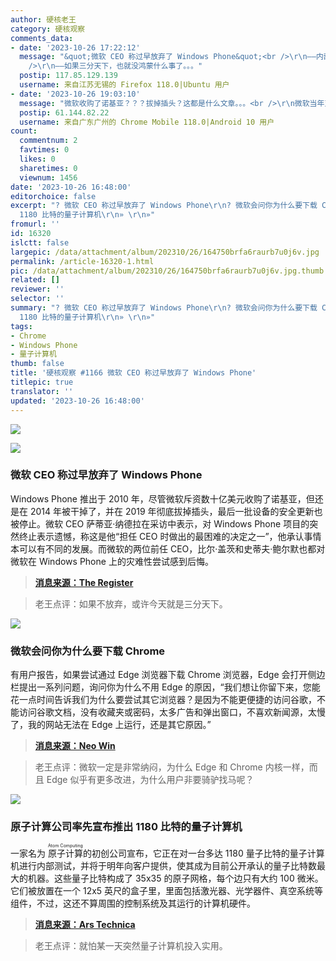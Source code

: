 ```yaml
---
author: 硬核老王
category: 硬核观察
comments_data:
- date: '2023-10-26 17:22:12'
  message: "&quot;微软 CEO 称过早放弃了 Windows Phone&quot;<br />\r\n——内部斗争导致的这个结果，公司利益算个鸟，把对手搞下来才是正途。<br
    />\r\n——如果三分天下，也就没鸿蒙什么事了。。。"
  postip: 117.85.129.139
  username: 来自江苏无锡的 Firefox 118.0|Ubuntu 用户
- date: '2023-10-26 19:03:10'
  message: "微软收购了诺基亚？？？拔掉插头？这都是什么文章。。。<br />\r\n微软当年对移动开发者不友好，Windows Phone的市场份额不断下降，后来变成了1%。就算没有放弃，确定真能竞争过苹果和谷歌？迟早会成为另一个黑莓。"
  postip: 61.144.82.22
  username: 来自广东广州的 Chrome Mobile 118.0|Android 10 用户
count:
  commentnum: 2
  favtimes: 0
  likes: 0
  sharetimes: 0
  viewnum: 1456
date: '2023-10-26 16:48:00'
editorchoice: false
excerpt: "? 微软 CEO 称过早放弃了 Windows Phone\r\n? 微软会问你为什么要下载 Chrome\r\n? 原子计算公司率先宣布推出
  1180 比特的量子计算机\r\n» \r\n»"
fromurl: ''
id: 16320
islctt: false
largepic: /data/attachment/album/202310/26/164750brfa6raurb7u0j6v.jpg
permalink: /article-16320-1.html
pic: /data/attachment/album/202310/26/164750brfa6raurb7u0j6v.jpg.thumb.jpg
related: []
reviewer: ''
selector: ''
summary: "? 微软 CEO 称过早放弃了 Windows Phone\r\n? 微软会问你为什么要下载 Chrome\r\n? 原子计算公司率先宣布推出
  1180 比特的量子计算机\r\n» \r\n»"
tags:
- Chrome
- Windows Phone
- 量子计算机
thumb: false
title: '硬核观察 #1166 微软 CEO 称过早放弃了 Windows Phone'
titlepic: true
translator: ''
updated: '2023-10-26 16:48:00'
---
```


![](/data/attachment/album/202310/26/164750brfa6raurb7u0j6v.jpg)


![](/data/attachment/album/202310/26/164759pfznghfanzfn7pfn.jpg)


### 微软 CEO 称过早放弃了 Windows Phone


Windows Phone 推出于 2010 年，尽管微软斥资数十亿美元收购了诺基亚，但还是在 2014 年被干掉了，并在 2019 年彻底拔掉插头，最后一批设备的安全更新也被停止。微软 CEO 萨蒂亚·纳德拉在采访中表示，对 Windows Phone 项目的突然终止表示遗憾，称这是他“担任 CEO 时做出的最困难的决定之一”，他承认事情本可以有不同的发展。而微软的两位前任 CEO，比尔·盖茨和史蒂夫·鲍尔默也都对微软在 Windows Phone 上的灾难性尝试感到后悔。



> 
> **[消息来源：The Register](https://www.theregister.com/2023/10/25/nadella_windows_phone_regrets)**
> 
> 
> 



> 
> 老王点评：如果不放弃，或许今天就是三分天下。
> 
> 
> 


![](/data/attachment/album/202310/26/164808nbnq2zaej3newvav.jpg)


### 微软会问你为什么要下载 Chrome


有用户报告，如果尝试通过 Edge 浏览器下载 Chrome 浏览器，Edge 会打开侧边栏提出一系列问题，询问你为什么不用 Edge 的原因，“我们想让你留下来，您能花一点时间告诉我们为什么要尝试其它浏览器？是因为不能更便捷的访问谷歌，不能访问谷歌文档，没有收藏夹或密码，太多广告和弹出窗口，不喜欢新闻源，太慢了，我的网站无法在 Edge 上运行，还是其它原因。”



> 
> **[消息来源：Neo Win](https://www.neowin.net/news/microsoft-now-wants-you-to-take-a-poll-before-installing-google-chrome/)**
> 
> 
> 



> 
> 老王点评：微软一定是非常纳闷，为什么 Edge 和 Chrome 内核一样，而且 Edge 似乎有更多改进，为什么用户非要骑驴找马呢？
> 
> 
> 


![](/data/attachment/album/202310/26/164821gbm145v8ubz504rv.jpg)


### 原子计算公司率先宣布推出 1180 比特的量子计算机


一家名为 <ruby> 原子计算 <rt>  Atom Computing </rt></ruby> 的初创公司宣布，它正在对一台多达 1180 量子比特的量子计算机进行内部测试，并将于明年向客户提供，使其成为目前公开承认的量子比特数最大的机器。这些量子比特构成了 35x35 的原子网格，每个边只有大约 100 微米。它们被放置在一个 12x5 英尺的盒子里，里面包括激光器、光学器件、真空系统等组件，不过，这还不算周围的控制系统及其运行的计算机硬件。



> 
> **[消息来源：Ars Technica](https://arstechnica.com/science/2023/10/atom-computing-is-the-first-to-announce-a-1000-qubit-quantum-computer/)**
> 
> 
> 



> 
> 老王点评：就怕某一天突然量子计算机投入实用。
> 
> 
>